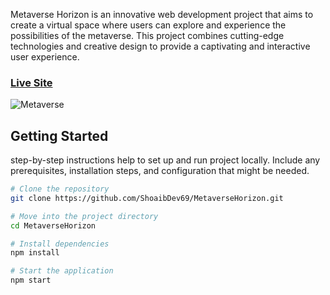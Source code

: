 Metaverse Horizon is an innovative web development project that aims to create a virtual space where users can explore and experience the possibilities of the metaverse. This project combines cutting-edge technologies and creative design to provide a captivating and interactive user experience.

### [Live Site](https://metaverse-horizon.vercel.app/)
![Metaverse](https://github.com/ShoaibDev69/MetaverseHorizon/assets/124503086/e9f7801b-7307-41a2-baa4-648504e4f67f)


## Getting Started

step-by-step instructions help to set up and run project locally. Include any prerequisites, installation steps, and configuration that might be needed.

```bash
# Clone the repository
git clone https://github.com/ShoaibDev69/MetaverseHorizon.git

# Move into the project directory
cd MetaverseHorizon

# Install dependencies
npm install

# Start the application
npm start
